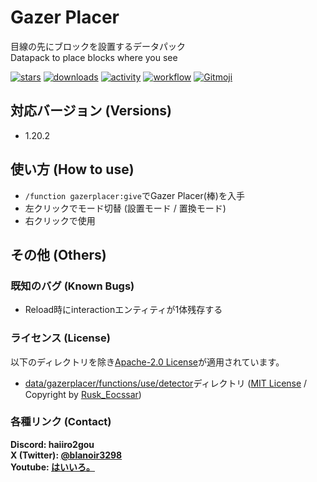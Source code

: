 # Gazer Placer

目線の先にブロックを設置するデータパック  
Datapack to place blocks where you see

[![stars](https://img.shields.io/github/stars/haiiro2gou/Gazer-Placer?logo=github)](https://github.com/haiiro2gou/Gazer-Placer/stargazers)
[![downloads](https://img.shields.io/github/downloads/haiiro2gou/Gazer-Placer/total?logo=github)](https://github.com/haiiro2gou/Gazer-Placer/releases/latest)
[![activity](https://img.shields.io/github/commit-activity/m/haiiro2gou/Gazer-Placer?label=commit&logo=github)](https://github.com/haiiro2gou/Gazer-Placer/commits/master)
[![workflow](https://img.shields.io/github/actions/workflow/status/haiiro2gou/Gazer-Placer/datapack-linter.yml?branch=master&label=linter)](https://github.com/haiiro2gou/Gazer-Placer/actions?query=workflow%3Alint-datapack)
[![Gitmoji](https://img.shields.io/badge/gitmoji-%20😜%20😍-FFDD67.svg)](https://gitmoji.carloscuesta.me/)

## 対応バージョン (Versions)

- 1.20.2

## 使い方 (How to use)

- `/function gazerplacer:give`でGazer Placer(棒)を入手
- 左クリックでモード切替 (設置モード / 置換モード)
- 右クリックで使用

## その他 (Others)

### 既知のバグ (Known Bugs)

- Reload時にinteractionエンティティが1体残存する

### ライセンス (License)

以下のディレクトリを除き[Apache-2.0 License](LICENSE)が適用されています。

- [data/gazerplacer/functions/use/detector](data/gazerplacer/functions/detector/)ディレクトリ ([MIT License](data/gazerplacer/functions/detector/LICENSE) / Copyright by [Rusk_Eocssar](https://github.com/RuskEocssar))

### 各種リンク (Contact)

**Discord: haiiro2gou**  
**X (Twitter): [@blanoir3298](https://x.com/blanoir3298)**  
**Youtube: [はいいろ。](https://www.youtube.com/channel/UC4HoswwsCjgVmZlmhZ0Dpbg)**
